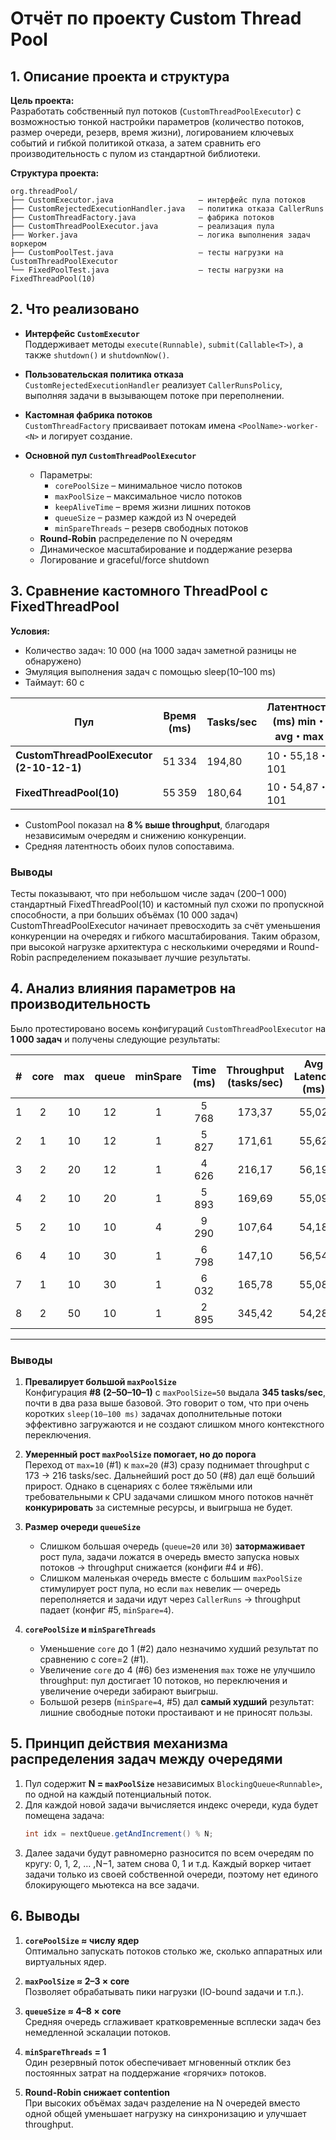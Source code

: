 
# Отчёт по проекту Custom Thread Pool

## 1. Описание проекта и структура

**Цель проекта:**  
Разработать собственный пул потоков (`CustomThreadPoolExecutor`) с возможностью тонкой настройки параметров (количество потоков, размер очереди, резерв, время жизни), логированием ключевых событий и гибкой политикой отказа, а затем сравнить его производительность с пулом из стандартной библиотеки.

**Структура проекта:**
```
org.threadPool/
├── CustomExecutor.java                   — интерфейс пула потоков
├── CustomRejectedExecutionHandler.java   — политика отказа CallerRuns
├── CustomThreadFactory.java              — фабрика потоков
├── CustomThreadPoolExecutor.java         — реализация пула
├── Worker.java                           — логика выполнения задач воркером
├── CustomPoolTest.java                   — тесты нагрузки на CustomThreadPoolExecutor
└── FixedPoolTest.java                    — тесты нагрузки на FixedThreadPool(10)
```

## 2. Что реализовано

- **Интерфейс `CustomExecutor`**  
  Поддерживает методы `execute(Runnable)`, `submit(Callable<T>)`, а также `shutdown()` и `shutdownNow()`.

- **Пользовательская политика отказа**  
  `CustomRejectedExecutionHandler` реализует `CallerRunsPolicy`, выполняя задачи в вызывающем потоке при переполнении.

- **Кастомная фабрика потоков**  
  `CustomThreadFactory` присваивает потокам имена `<PoolName>-worker-<N>` и логирует создание.

- **Основной пул `CustomThreadPoolExecutor`**  
  - Параметры:  
    - `corePoolSize` – минимальное число потоков  
    - `maxPoolSize` – максимальное число потоков  
    - `keepAliveTime` – время жизни лишних потоков  
    - `queueSize` – размер каждой из N очередей  
    - `minSpareThreads` – резерв свободных потоков  
  - **Round-Robin** распределение по N очередям  
  - Динамическое масштабирование и поддержание резерва  
  - Логирование и graceful/force shutdown

## 3. Сравнение кастомного ThreadPool с FixedThreadPool

**Условия:**  
- Количество задач: 10 000 (на 1000 задач заметной разницы не обнаружено)
- Эмуляция выполнения задач с помощью sleep(10–100 ms)  
- Таймаут: 60 с  

| Пул                                    | Время (ms) | Tasks/sec | Латентность (ms) min・avg・max |
|----------------------------------------|------------|-----------|--------------------------------|
| **CustomThreadPoolExecutor (2-10-12-1)** | 51 334     | 194,80    | 10・55,18・101                 |
| **FixedThreadPool(10)**                | 55 359     | 180,64    | 10・54,87・101                 |

- CustomPool показал на **8 % выше throughput**, благодаря независимым очередям и снижению конкуренции.
- Средняя латентность обоих пулов сопоставима.

### Выводы
Тесты показывают, что при небольшом числе задач (200–1 000) стандартный FixedThreadPool(10) и кастомный пул схожи по пропускной способности, а при больших объёмах (10 000 задач) CustomThreadPoolExecutor начинает превосходить за счёт уменьшения конкуренции на очередях и гибкого масштабирования.
Таким образом, при высокой нагрузке архитектура с несколькими очередями и Round-Robin распределением показывает лучшие результаты.

## 4. Анализ влияния параметров на производительность

Было протестировано восемь конфигураций `CustomThreadPoolExecutor` на **1 000 задач** и получены следующие результаты:

| # | core | max  | queue | minSpare | Time (ms) | Throughput (tasks/sec) | Avg Latency (ms) |
|:-:|:----:|:----:|:-----:|:--------:|:---------:|:----------------------:|:----------------:|
| 1 |   2  |  10  |  12   |    1     |   5 768   |        173,37          |      55,02       |
| 2 |   1  |  10  |  12   |    1     |   5 827   |        171,61          |      55,62       |
| 3 |   2  |  20  |  12   |    1     |   4 626   |        216,17          |      56,19       |
| 4 |   2  |  10  |  20   |    1     |   5 893   |        169,69          |      55,09       |
| 5 |   2  |  10  |  10   |    4     |   9 290   |        107,64          |      54,18       |
| 6 |   4  |  10  |  30   |    1     |   6 798   |        147,10          |      56,54       |
| 7 |   1  |  10  |  30   |    1     |   6 032   |        165,78          |      55,08       |
| 8 |   2  |  50  |  10   |    1     |   2 895   |        345,42          |      54,28       |

---

### Выводы

1. **Превалирует большой `maxPoolSize`**  
   Конфигурация **#8 (2–50–10–1)** с `maxPoolSize=50` выдала **345 tasks/sec**, почти в два раза выше базовой. Это говорит о том, что при очень коротких `sleep(10–100 ms)` задачах дополнительные потоки эффективно загружаются и не создают слишком много контекстного переключения.

2. **Умеренный рост `maxPoolSize` помогает, но до порога**  
   Переход от `max=10` (#1) к `max=20` (#3) сразу поднимает throughput с 173 → 216 tasks/sec. Дальнейший рост до 50 (#8) дал ещё больший прирост. Однако в сценариях с более тяжёлыми или требовательными к CPU задачами слишком много потоков начнёт **конкурировать** за системные ресурсы, и выигрыша не будет.

3. **Размер очереди `queueSize`**  
   - Слишком большая очередь (`queue=20` или `30`) **затормаживает** рост пула, задачи ложатся в очередь вместо запуска новых потоков → throughput снижается (конфиги #4 и #6).  
   - Слишком маленькая очередь вместе с большим `maxPoolSize` стимулирует рост пула, но если `max` невелик — очередь переполняется и задачи идут через `CallerRuns` → throughput падает (конфиг #5, `minSpare=4`).

4. **`corePoolSize` и `minSpareThreads`**  
   - Уменьшение `core` до 1 (#2) дало незначимо худший результат по сравнению с core=2 (#1).  
   - Увеличение `core` до 4 (#6) без изменения `max` тоже не улучшило throughput: пул достигает 10 потоков, но переключения и увеличение очереди забирают выигрыш.  
   - Большой резерв (`minSpare=4`, #5) дал **самый худший** результат: лишние свободные потоки простаивают и не приносят пользы.


## 5. Принцип действия механизма распределения задач между очередями

1. Пул содержит **N = `maxPoolSize`** независимых `BlockingQueue<Runnable>`, по одной на каждый потенциальный поток.
2. Для каждой новой задачи вычисляется индекс очереди, куда будет помещена задача:
   ```java
   int idx = nextQueue.getAndIncrement() % N;
   ```
3. Далее задачи будут равномерно разносится по всем очередям по кругу: 0, 1, 2, … ,N−1, затем снова 0, 1 и т.д.
Каждый воркер читает задачи только из своей собственной очереди, поэтому нет единого блокирующего мьютекса на все задачи.

## 6. Выводы
1. **`corePoolSize` ≈ числу ядер**  
   Оптимально запускать потоков столько же, сколько аппаратных или виртуальных ядер.

2. **`maxPoolSize` ≈ 2–3 × core**  
   Позволяет обрабатывать пики нагрузки (IO-bound задачи и т.п.).

3. **`queueSize` ≈ 4–8 × core**  
   Средняя очередь сглаживает кратковременные всплески задач без немедленной эскалации потоков.

4. **`minSpareThreads` = 1**  
   Один резервный поток обеспечивает мгновенный отклик без постоянных затрат на поддержание «горячих» потоков.

5. **Round-Robin снижает contention**  
   При высоких объёмах задач разделение на N очередей вместо одной общей уменьшает нагрузку на синхронизацию и улучшает throughput.
